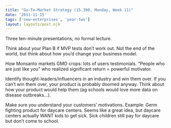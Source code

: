 ```yaml
---
title: "Go-To-Market Strategy (15.390, Monday, Week 11)"
date: '2011-11-15'
tags: ['new-enterprises', 'year-two']
layout: layouts/post.njk
---
```


Three ten-minute presentations; no formal lecture.

Think about your Plan B if MVP tests don’t work out. Not the end of the world, but think about how you’d change your business model.

How Monsanto markets GMO crops: lots of users testimonials. “People who are just like you” who realized significant return = powerful motivator.

Identify thought-leaders/influencers in an industry and win them over. If you can’t win them over, your product is probably doomed anyway. Think about how your product would help them (ag schools would love more data on disease outbreaks…).

Make sure you understand your customers’ motivations.
Example: Germ fighting product for daycare centers. Seems like a great idea, but daycare centers actually WANT kids to get sick. Sick children still pay for daycare but don’t come to school.
